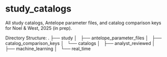 # study_catalogs
All study catalogs, Antelope parameter files, and catalog comparison keys for Noel &amp; West, 2025 (in prep).

Directory Structure:
.
├── study
│   ├── antelope_parameter_files
│   ├── catalog_comparison_keys
│   └── catalogs
│       ├── analyst_reviewed
│       ├── machine_learning
│       └── real_time
